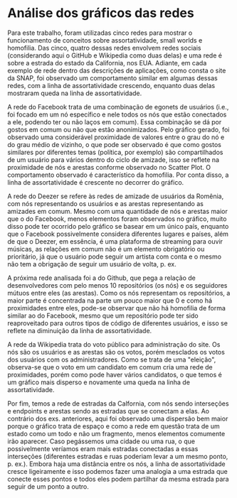 # Análise dos gráficos das redes

 Para este trabalho, foram utilizadas cinco redes para mostrar o funcionamento de conceitos sobre assortatividade, small worlds e homofilia. Das cinco, quatro dessas redes envolvem redes sociais (considerando aqui o GitHub e Wikipedia como duas delas) e uma rede é sobre a estrada do estado da California, nos EUA. Adiante, em cada exemplo de rede dentro das descrições de aplicações, como consta o site da SNAP, foi observado um comportamento similar em algumas dessas redes, com a linha de assortatividade crescendo, enquanto duas delas mostraram queda na linha de assortatividade.

 
  A rede do Facebook trata de uma combinação de egonets de usuários (i.e., foi focado em um nó específico e nele todos os nós que estão 
conectados a ele, podendo ter ou não laços em comum). Essa combinação se dá por gostos em comum ou não que estão anonimizados. Pelo gráfico gerado, foi observado uma considerável proximidade de valores entre o grau do nó e do grau médio de vizinho, o que pode ser observado é que como gostos similares por diferentes temas (política, por exemplo) são compartilhados de um usuário para vários dentro do ciclo de amizade, isso se reflete na proximidade de nós e arestas conforme observado no Scatter Plot. O comportamento observado é característico da homofilia. Por conta disso, a linha de assortatividade é crescente no decorrer do gráfico.


  A rede do Deezer se refere às redes de amizade de usuários da Romênia, com nós representando os usuários e as arestas representando as
amizades em comum. Mesmo com uma quantidade de nós e arestas maior que o do Facebook, menos elementos foram observados no gráfico, muito
disso pode ter ocorrido pelo gráfico se basear em um único país, enquanto que o Facebook possivelmente considera diferentes lugares e países, além de que o Deezer, em essência, é uma plataforma de streaming para ouvir músicas, as relações em comum não é um elemento obrigatório ou prioritário, já que o usuário pode seguir um artista com conta e o mesmo não tem a obrigação de seguir um usuário de volta, p. ex.


  A próxima rede analisada foi a do Github, que pega a relação de desenvolvedores com pelo menos 10 repositórios (os nós) e os seguidores
mútuos entre eles (as arestas). Como os nós representam os repositórios, a maior parte é concentrada na parte um pouco maior que 0 e como
há proximidades entre eles, pode-se observar que não há homofilia de forma similar ao do Facebook, mesmo que um repositório pode ter sido reaproveitado para outros tipos de código de diferentes usuários, e isso se reflete na diminuição da linha de assortatividade.


  A rede da Wikipedia trata do voto público para administração do site. Os nós são os usuários e as arestas são os votos, porém mesclados
os votos dos usuários com os administradores. Como se trata de uma "eleição", observa-se que o voto em um candidato em comum cria uma rede de proximidades, porém como pode haver vários candidatos, o que temos é um gráfico mais disperso e novamente uma queda na linha de assortatividade.


  Por fim, temos a rede de estradas da Calfornia, com nós sendo interseções e endpoints e arestas sendo as estradas que se conectam a elas. Ao contrário dos exs. anteriores, aqui foi observado uma dispersão bem maior porque o gráfico trata de espaço e como a rede em questão trata de um estado como um todo e não um fragmento, menos elementos comumente irão aparecer. Caso pegássemos uma cidade ou uma rua, o que possivelmente veríamos eram mais estradas conectadas a essas interseções (diferentes estradas e ruas poderiam levar a um mesmo ponto, p. ex.). Embora haja uma distância entre os nós, a linha de assortatividade cresce ligeiramente e isso podemos fazer uma analogia a uma estrada que conecte esses pontos e todos eles podem partilhar da mesma estrada para seguir de um ponto a outro.
